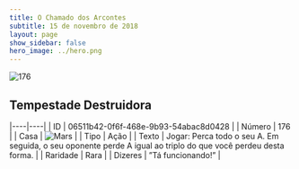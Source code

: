 ```yaml
---
title: O Chamado dos Arcontes
subtitle: 15 de novembro de 2018
layout: page
show_sidebar: false
hero_image: ../hero.png
---
```


![176](https://cdn.keyforgegame.com/media/card_front/pt/341_176_8PCPFPFV9CQC_pt.png)

## Tempestade Destruidora

|----|----|
| ID | 06511b42-0f6f-468e-9b93-54abac8d0428 |
| Número | 176 |
| Casa | ![Mars](https://archonarcana.com/images/thumb/d/de/Mars.png/22px-Mars.png "Marte") |
| Tipo | Ação |
| Texto | Jogar: Perca todo o seu A. Em seguida, o seu oponente perde A igual ao triplo do que você perdeu desta forma. |
| Raridade | Rara |
| Dizeres | ”Tá funcionando!” |
